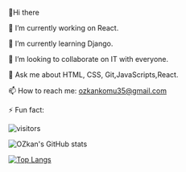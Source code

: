 👋Hi there 

🔭 I’m currently working on React.

🌱 I’m currently learning Django. 

👯 I’m looking to collaborate on IT with everyone.

💬 Ask me about HTML, CSS, Git,JavaScripts,React.

📫 How to reach me: ozkankomu35@gmail.com

⚡ Fun fact:

![visitors](https://visitor-badge.glitch.me/badge?page_id=ozkankomu&left_color=gray&right_color=red)

![OZkan's GitHub stats](https://github-readme-stats.vercel.app/api?username=ozkankomu&show_icons=true&theme=radical)

[![Top Langs](https://github-readme-stats.vercel.app/api/top-langs/?username=ozkankomu)](https://github.com/ozkankomu/github-readme-stats)


